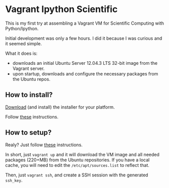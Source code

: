 # Vagrant Ipython Scientific

This is my first try at assembling a Vagrant VM for Scientific Computing with Python/Ipython.

Initial development was only a few hours.
I did it because I was curious and it seemed simple.

What it does is:
* downloads an initial Ubuntu Server 12.04.3 LTS 32-bit image from the Vagrant server.
* upon startup, downloads and configure the necessary packages from the Ubuntu repos.

## How to install?
[Download](http://downloads.vagrantup.com/tags/v1.3.0) (and install) the installer for your platform.

Follow [these](http://docs.vagrantup.com/v2/installation/index.html) instructions.

## How to setup?

Realy?
Just follow [these](http://docs.vagrantup.com/v2/installation/index.html) instructions.

In short, just `vagrant up` and it will download the VM image and all needed packages (220+MB) from the Ubuntu repositories. If you have a local cache, you will need to edit the `/etc/apt/sources.list` to reflect that.

Then, just `vagrant ssh`, and create a SSH session with the generated `ssh_key`.

